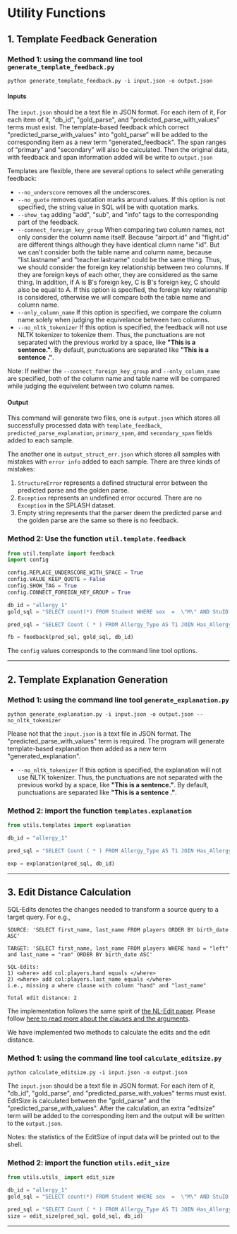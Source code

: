 # Utility Functions

## 1. Template Feedback Generation

### Method 1: using the command line tool `generate_template_feedback.py`

``` shell scripts
python generate_template_feedback.py -i input.json -o output.json
```

#### Inputs

The `input.json` should be a text file in JSON format. For each item of it, For each item of it, "db_id", "gold_parse", and "predicted_parse_with_values" terms must exist. The template-based feedback which correct "predicted_parse_with_values" into "gold_parse" will be added to the corresponding item as a new term "generated_feedback". The span ranges of "primary" and "secondary" will also be calculated. Then the original data, with feedback and span information added will be write to `output.json`

Templates are flexible, there are several options to select while generating feedback:

* `--no_underscore` removes all the underscores.
* `--no_quote` removes quotation marks around values. If this option is not specified, the string value in SQL will be with quotation marks.
* `--show_tag` adding "add", "sub", and "info" tags to the corresponding part of the feedback.
* `--connect_foreign_key_group` When comparing two column names, not only consider the column name itself. Because "airport.id" and "flight.id" are different things although they have identical clumn name "id". But we can't consider both the table name and column name, because "list.lastname" and "teacher.lastname" could be the same thing. Thus, we should consider the foreign key relationship between two columns. If they are foreign keys of each other, they are considered as the same thing. In addition, if A is B's foreign key, C is B's foreign key, C should also be equal to A. If this option is specified, the foreign key relationship is considered, otherwise we will compare both the table name and column name.
* `--only_column_name` If this option is specified, we compare the column name solely when judging the equivelance between two columns.
* `--no_nltk_tokenizer` If this option is specified, the feedback will not use NLTK tokenizer to tokenize them. Thus, the punctuations are not separated with the previous workd by a space, like **"This is a sentence."**. By default, punctuations are separated like **"This is a sentence ."**.

Note: If neither the `--connect_foreign_key_group` and `--only_column_name` are specified, both of the column name and table name will be compared while judging the equivelent between two column names.

#### Output

This command will generate two files, one is `output.json` which stores all successfully processed data with `template_feedback`, `predicted_parse_explanation`, `primary_span`, and `secondary_span` fields added to each sample.

The another one is `output_struct_err.json` which stores all samples with mistakes with `error info` added to each sample. There are three kinds of mistakes:
1. `StructureError` represents a defined structural error between the predicted parse and the golden parse.
2. `Exception` represents an undefined error occured. There are no `Exception` in the SPLASH dataset.
3. Empty string represents that the parser deem the predicted parse and the golden parse are the same so there is no feedback.

### Method 2: Use the function `util.template.feedback`
 
``` python
from util.template import feedback
import config

config.REPLACE_UNDERSCORE_WITH_SPACE = True
config.VALUE_KEEP_QUOTE = False
config.SHOW_TAG = True
config.CONNECT_FOREIGN_KEY_GROUP = True

db_id = "allergy_1"
gold_sql = "SELECT count(*) FROM Student WHERE sex  =  \"M\" AND StuID IN (SELECT StuID FROM Has_allergy AS T1 JOIN Allergy_Type AS T2 ON T1.Allergy  =  T2.Allergy WHERE T2.allergytype  =  \"food\")"

pred_sql = "SELECT Count ( * ) FROM Allergy_Type AS T1 JOIN Has_Allergy AS T2 ON T1.Allergy = T2.Allergy JOIN Student AS T3 ON T2.StuID = T3.StuID WHERE T3.Sex = \"M\" AND T1.AllergyType = \"food\""

fb = feedback(pred_sql, gold_sql, db_id)
```
The `config` values corresponds to the command line tool options.

---
## 2. Template Explanation Generation

### Method 1: using the command line tool `generate_explanation.py`

``` shell scripts
python generate_explanation.py -i input.json -o output.json --no_nltk_tokenizer
```

Please not that the `input.json` is a text file in JSON format. The "predicted_parse_with_values" term is required. The program will generate template-based explanation then added as a new term "generated_explanation".

* `--no_nltk_tokenizer` If this option is specified, the explanation will not use NLTK tokenizer. Thus, the punctuations are not separated with the previous workd by a space, like **"This is a sentence."**. By default, punctuations are separated like **"This is a sentence ."**.

### Method 2: import the function `templates.explanation`

``` python
from utils.templates import explanation

db_id = "allergy_1"

pred_sql = "SELECT Count ( * ) FROM Allergy_Type AS T1 JOIN Has_Allergy AS T2 ON T1.Allergy = T2.Allergy JOIN Student AS T3 ON T2.StuID = T3.StuID WHERE T3.Sex = \"M\" AND T1.AllergyType = \"food\""

exp = explanation(pred_sql, db_id)
```

---
## 3. Edit Distance Calculation

SQL-Edits denotes the changes needed to transform a source query to a target query. For e.g., 
```
SOURCE: 'SELECT first_name, last_name FROM players ORDER BY birth_date ASC' 

TARGET: 'SELECT first_name, last_name FROM players WHERE hand = "left" and last_name = "ram" ORDER BY birth_date ASC' 

SQL-Edits:
1) <where> add col:players.hand equals </where> 
2) <where> add col:players.last_name equals </where> 
i.e., missing a where clause with column "hand" and "last_name" 

Total edit distance: 2 
```
 The implementation follows the same spirit of [the NL-Edit paper](https://arxiv.org/pdf/2103.14540.pdf). Please follow [here to read more about the clauses and the arguments](readme_clause.md).


We have implemented two methods to calculate the edits and the edit distance.

### Method 1: using the command line tool `calculate_editsize.py`  

``` shell scripts
python calculate_editsize.py -i input.json -o output.json
```

The `input.json` should be a text file in JSON format. For each item of it, "db_id", "gold_parse", and "predicted_parse_with_values" terms must exist. EditSize is calculated between the "gold_parse" and the "predicted_parse_with_values". After the calculation, an extra "editsize" term will be added to the corresponding item and the output will be written to the `output.json`.

Notes: the statistics of the EditSize of input data will be printed out to the shell.

### Method 2: import the function `utils.edit_size`

``` python
from utils.utils_ import edit_size

db_id = "allergy_1"
gold_sql = "SELECT count(*) FROM Student WHERE sex  =  \"M\" AND StuID IN (SELECT StuID FROM Has_allergy AS T1 JOIN Allergy_Type AS T2 ON T1.Allergy  =  T2.Allergy WHERE T2.allergytype  =  \"food\")"

pred_sql = "SELECT Count ( * ) FROM Allergy_Type AS T1 JOIN Has_Allergy AS T2 ON T1.Allergy = T2.Allergy JOIN Student AS T3 ON T2.StuID = T3.StuID WHERE T3.Sex = \"M\" AND T1.AllergyType = \"food\""
size = edit_size(pred_sql, gold_sql, db_id)
```
---